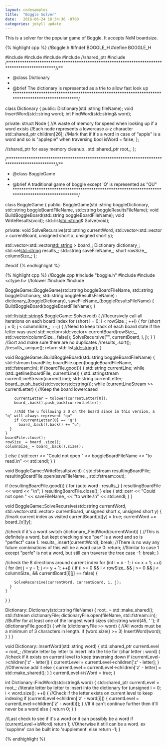 ```yaml
---
layout: codesamples
title:  "Boggle Solver"
date:   2016-06-24 18:34:36 -0700
categories: jekyll update
---
```


This is a solver for the popular game of Boggle. It accepts NxM boardsize.

{% highlight cpp %}
//Boggle.h
#ifndef BOGGLE_H
#define BOGGLE_H

#include <string>
#include <vector>
#include <list>
#include <memory> //shared_ptr
#include <set>
/**********************************************************************************************//**
 * @class Dictionary
 *
 * @brief The dictionary is represented as a trie to allow fast look up
 **************************************************************************************************/

class Dictionary
{
public:
  Dictionary(std::string fileName);
  void InsertWord(std::string word);
  int FindWord(std::string& word);

private:
  struct Node
  {
    //A waste of memory for speed when looking up if a word exists
    //Each node represents a lowercase a-z character
    std::shared_ptr<Node> children[26];
    //Mark that if it's a word in case of "apple" is a word and so is "applepie" when traversing
    bool isWord = false;
  };

  //shared_ptr for easy memory cleanup..
  std::shared_ptr<Node> root_;
};

/**********************************************************************************************//**
 * @class BoggleGame
 *
 * @brief A traditional game of boggle except 'Q' is represented as "QU"
 **************************************************************************************************/

class BoggleGame
{
public:
  BoggleGame(std::string boggleDictionary, std::string boggleBoardFileName, std::string boggleResultsFileName);
  void BuildBoggleBoard(std::string boggleBoardFileName);
  void WriteResults(void);
  std::list<std::string>& Solve(void);

private:
  void SolveRecursive(std::string currentWord, std::vector<std::vector<bool> > currentBoard, unsigned short x, unsigned short y);

  std::vector<std::vector<std::string> > board_;
  Dictionary dictionary_;
  std::set<std::string> results_;
  std::string saveFileName_;
  short rowSize_, columnSize_;
};

#endif
{% endhighlight %}

{% highlight cpp %}
//Boggle.cpp
#include "boggle.h"
#include <fstream> 
#include <ctype.h> //tolower
#include <iostream>
#include <sstream>

BoggleGame::BoggleGame(std::string boggleBoardFileName, std::string boggleDictionary, std::string boggleResultsFileName) : dictionary_(boggleDictionary), saveFileName_(boggleResultsFileName)
{
  BuildBoggleBoard(boggleBoardFileName);
}

std::list<std::string>& BoggleGame::Solve(void)
{
  //Recursively call all iterations on each board index
  for (short i = 0; i < rowSize_; ++i)
  {
    for (short j = 0; j < columnSize_; ++j)
    {
      //Need to keep track of each board state if the letter was used
      std::vector<std::vector<bool>> currentBoard(rowSize_, std::vector<bool>(columnSize_, false));
      SolveRecursive("", currentBoard, i, j);
    }
  }
  //Sort and make sure there are no duplicates
  //results_.sort();
  //results_.unique();
  return std::list<std::string>();
}

void BoggleGame::BuildBoggleBoard(std::string boggleBoardFileName)
{
  std::fstream boardFile;
  boardFile.open(boggleBoardFileName, std::fstream::in);
  if (boardFile.good())
  {
    std::string currentLine;
    while (std::getline(boardFile, currentLine))
    {
      std::stringstream currentLineStream(currentLine);
      std::string currentLetter;
      board_.push_back(std::vector<std::string>());
      while (currentLineStream >> currentLetter)
      {
        //Keep the board lowercased

        currentLetter = tolower(currentLetter[0]);
        board_.back().push_back(currentLetter);

        //Add the u following a Q on the board since in this version, a "q" will always represent "qu"
        if (currentLetter[0] == 'q')
          board_.back().back() += "u";
      }
    }
    boardFile.close();
    rowSize_ = board_.size();
    columnSize_ = board_.back().size();
  }
  else
  {
    std::cerr << "Could not open " << boggleBoardFileName << "to read.\n" << std::endl;
  }
}

void BoggleGame::WriteResults(void)
{
  std::fstream resultingBoardFile;
  resultingBoardFile.open(saveFileName_, std::fstream::out);

  if (resultingBoardFile.good())
  {
    for (auto word : results_)
    {
      resultingBoardFile << word << "\n";
    }
    resultingBoardFile.close();
  }
  else
  {
    std::cerr << "Could not open " << saveFileName_ << "to write.\n" << std::endl;
  }
}

void BoggleGame::SolveRecursive(std::string currentWord, std::vector<std::vector<bool>> currentBoard, unsigned short x, unsigned short y)
{
  //mark current index as visited
  currentBoard[x][y] = true;
  currentWord += board_[x][y];

  //check if it's a word
  switch (dictionary_.FindWord(currentWord))
  {
    //This is definitely a word, but kept checking since "per" is a word and so is "perfect"
  case 1:
    results_.insert(currentWord);
    break;
    //There is no way any future combinations of this will be a word
  case 0:
    return;
    //Similar to case 1 except "perfe" is not a word, but still can traverse the tree
  case -1:
    break;
  }

  //check the 8 directions around current index
  for (int i = x - 1; i <= x + 1; ++i)
  {
    for (int j = y - 1; j <= y + 1; ++j)
    {
      if (i >= 0 && i < rowSize_ && j >= 0 && j < columnSize_ && currentBoard[i][j] == false)
      {

        SolveRecursive(currentWord, currentBoard, i, j);
      }
    }
  }
}

Dictionary::Dictionary(std::string fileName)
{
  root_ = std::make_shared<Node>();
  std::fstream dictionaryFile;
  dictionaryFile.open(fileName, std::fstream::in);
  //Buffer for at least one of the longest word sizes
  std::string word(45, ' ');
  if (dictionaryFile.good())
  {
    while (dictionaryFile >> word)
    {
      //All words must be a minimum of 3 characters in length.
      if (word.size() >= 3)
        InsertWord(word);
    }
  }
}

void Dictionary::InsertWord(std::string word)
{
  std::shared_ptr<Node> currentLevel = root_;
  //iterate letter by letter to insert into the trie
  for (char letter : word)
  {
    //check if it exists on current level to keep traversing down
    if (currentLevel->children['z' - letter])
    {
      currentLevel = currentLevel->children['z' - letter];
    }
    //Otherwise add it
    else
    {
      currentLevel = currentLevel->children['z' - letter] = std::make_shared<Node>();
    }
  }
  currentLevel->isWord = true;
}

int Dictionary::FindWord(std::string& word)
{
  std::shared_ptr<Node> currentLevel = root_;
  //iterate letter by letter to insert into the dictionary
  for (unsigned i = 0; i < word.size(); ++i)
  {
    //Check if the letter exists on current level to keep indexing
    if (currentLevel->children['z' - word[i]])
    {
      currentLevel = currentLevel->children['z' - word[i]];
    }
    //If it can't continue further then it'll never be a word
    else
    {
      return 0;
    }
  }

  //Last check to see if it's a word or it can possibly be a word
  if (currentLevel->isWord)
    return 1;
  //Otherwise it still can be a word. ex 'supplme' can be built into 'supplement'
  else
    return -1;
}

{% endhighlight %}